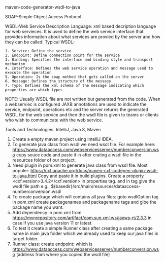 maven-code-generator-wsdl-to-java

SOAP-Simple Object Access Protocol

WSDL-Web Service Description Language: xml based decription language for web servieces. It is used to define the web service interface that provides information about what services are provied by the server and how they can be called.
Typical WSDL:

    1. Service: Define the service
    2. Endpoint: Define connection point for the service
    3. Binding: Specifies the interface and binding style and transport mechanism 
    4. Interface: Defines the web service operation and message used to execute the operation
    5. Operation: Is the soap method that gets called on the server
    6. Message: Defines the structure of the message
    7. Type: Defines the xml schema of the message indicating which properties are which types
 
NOTE: Usually WSDL file are not written but generated from the code. When a webserviec is configured JAXB annotations are used to indicate         the service, endpoint, operations etc and the server returns the generated WSDL for the web service and then the wsdl file is given to       teams or clients who wish to communicate with the web service.

Tools and Technologies: IntelliJ, Java 8, Maven

1. Create a empty maven project using IntelliJ IDEA.
2. To generate java class from wsdl we need wsdl file. For example here: https://www.dataaccess.com/webservicesserver/numberconversion.wso 
   copy souce code and paste it in after crating a wsdl file in the resources folder of our project.
3. Need plugin in pom.xml to generate java class from wsdl file. 
   Most populer: https://cxf.apache.org/docs/maven-cxf-codegen-plugin-wsdl-to-java.html 
   Copy and paste it in build plugins. Create a property <cxf.version>3.4.2</cxf.version> in properties tag.
   and in <wsdl> tag give the wsdl file path e.g., <wsdl>${basedir}/src/main/resources/dataaccess-numberconversion.wsdl</wsdl>
4. To create package which will contains all java files: goto wsdlOption tag in pom.xml create packagenames and packagename tags and gibe the    package name you want.
5. Add dependency in pom.xml from https://mvnrepository.com/artifact/com.sun.xml.ws/jaxws-rt/2.3.3  in case if you use java version 11 or        latest.
6. To test it create a simple Runner class after creating a same package name in main java folder which we already used to keep our java        files in target folder.
7. Runner class: create endpoint: which is https://www.dataaccess.com/webservicesserver/numberconversion.wso (address from where you copied      the wsdl file)
